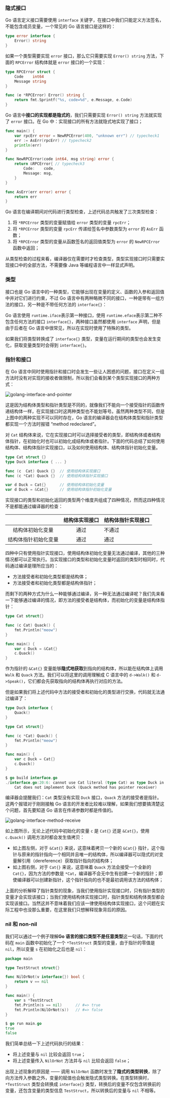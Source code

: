 ### 隐式接口

Go 语言定义接口需要使用 `interface` 关键字，在接口中我们只能定义方法签名，不能包含成员变量，一个常见的 Go 语言接口是这样的：

```go
type error interface {
	Error() string
}
```

如果一个类型需要实现 `error` 接口，那么它只需要实现 `Error() string` 方法，下面的 `RPCError` 结构体就是 `error` 接口的一个实现：

```go
type RPCError struct {
	Code    int64
	Message string
}

func (e *RPCError) Error() string {
	return fmt.Sprintf("%s, code=%d", e.Message, e.Code)
}
```

Go 语言中**接口的实现都是隐式的**，我们只需要实现 `Error() string` 方法就实现了 `error` 接口。在 Go 中：实现接口的所有方法就隐式地实现了接口；

```go
func main() {
	var rpcErr error = NewRPCError(400, "unknown err") // typecheck1
	err := AsErr(rpcErr) // typecheck2
	println(err)
}

func NewRPCError(code int64, msg string) error {
	return &RPCError{ // typecheck3
		Code:    code,
		Message: msg,
	}
}

func AsErr(err error) error {
	return err
}
```

Go 语言在编译期间对代码进行类型检查，上述代码总共触发了三次类型检查：

1. 将 `*RPCError` 类型的变量赋值给 `error` 类型的变量 `rpcErr`；
2. 将 `*RPCError` 类型的变量 `rpcErr` 传递给签名中参数类型为 `error` 的 `AsErr` 函数；
3. 将 `*RPCError` 类型的变量从函数签名的返回值类型为 `error` 的 `NewRPCError` 函数中返回；

从类型检查的过程来看，编译器仅在需要时才检查类型，类型实现接口时只需要实现接口中的全部方法，不需要像 Java 等编程语言中一样显式声明。

### 类型

接口也是 Go 语言中的一种类型，它能够出现在变量的定义、函数的入参和返回值中并对它们进行约束，不过 Go 语言中有两种略微不同的接口，一种是带有一组方法的接口，另一种是不带任何方法的 `interface{}`：

Go 语言使用 `runtime.iface`表示第一种接口，使用 `runtime.eface`表示第二种不包含任何方法的接口 `interface{}`，两种接口虽然都使用 `interface` 声明，但是由于后者在 Go 语言中很常见，所以在实现时使用了特殊的类型。

如果我们将类型转换成了 `interface{}` 类型，变量在运行期间的类型也会发生变化，获取变量类型时会得到 `interface{}`。

### 指针和接口

在 Go 语言中同时使用指针和接口时会发生一些让人困惑的问题，接口在定义一组方法时没有对实现的接收者做限制，所以我们会看到某个类型实现接口的两种方式：

![golang-interface-and-pointer](https://img.draveness.me/golang-interface-and-pointer.png)

这是因为结构体类型和指针类型是不同的，就像我们不能向一个接受指针的函数传递结构体一样，在实现接口时这两种类型也不能划等号。虽然两种类型不同，但是上图中的两种实现不可以同时存在，Go 语言的编译器会在结构体类型和指针类型都实现一个方法时报错 “method redeclared”。

对 `Cat` 结构体来说，它在实现接口时可以选择接受者的类型，即结构体或者结构体指针，在初始化时也可以初始化成结构体或者指针。下面的代码总结了如何使用结构体、结构体指针实现接口，以及如何使用结构体、结构体指针初始化变量。

```go
type Cat struct {}
type Duck interface { ... }

func (c  Cat) Quack {}  // 使用结构体实现接口
func (c *Cat) Quack {}  // 使用结构体指针实现接口

var d Duck = Cat{}      // 使用结构体初始化变量
var d Duck = &Cat{}     // 使用结构体指针初始化变量
```

实现接口的类型和初始化返回的类型两个维度共组成了四种情况，然而这四种情况不是都能通过编译器的检查：

|                      | 结构体实现接口 | 结构体指针实现接口 |
| :------------------: | :------------: | ------------------ |
|   结构体初始化变量   |      通过      | 不通过             |
| 结构体指针初始化变量 |      通过      | 通过               |

四种中只有使用指针实现接口，使用结构体初始化变量无法通过编译，其他的三种情况都可以正常执行。当实现接口的类型和初始化变量时返回的类型时相同时，代码通过编译是理所应当的：

- 方法接受者和初始化类型都是结构体；
- 方法接受者和初始化类型都是结构体指针；

而剩下的两种方式为什么一种能够通过编译，另一种无法通过编译呢？我们先来看一下能够通过编译的情况，即方法的接受者是结构体，而初始化的变量是结构体指针：

```go
type Cat struct{}

func (c Cat) Quack() {
	fmt.Println("meow")
}

func main() {
	var c Duck = &Cat{}
	c.Quack()
}
```

作为指针的 `&Cat{}` 变量能够**隐式地获取**到指向的结构体，所以能在结构体上调用 `Walk` 和 `Quack` 方法。我们可以将这里的调用理解成 C 语言中的 `d->Walk()` 和 `d->Speak()`，它们都会先获取指向的结构体再执行对应的方法。

但是如果我们将上述代码中方法的接受者和初始化的类型进行交换，代码就无法通过编译了：

```go
type Duck interface {
	Quack()
}

type Cat struct{}

func (c *Cat) Quack() {
	fmt.Println("meow")
}

func main() {
	var c Duck = Cat{}
	c.Quack()
}

$ go build interface.go
./interface.go:20:6: cannot use Cat literal (type Cat) as type Duck in assignment:
	Cat does not implement Duck (Quack method has pointer receiver)
```

编译器会提醒我们：`Cat` 类型没有实现 `Duck` 接口，`Quack` 方法的接受者是指针。这两个报错对于刚刚接触 Go 语言的开发者比较难以理解，如果我们想要搞清楚这个问题，首先要知道 Go 语言在传递参数时都是传值的。

![golang-interface-method-receive](https://img.draveness.me/golang-interface-method-receiver.png)

如上图所示，无论上述代码中初始化的变量 `c` 是 `Cat{}` 还是 `&Cat{}`，使用 `c.Quack()` 调用方法时都会发生值拷贝：

- 如上图左侧，对于 `&Cat{}` 来说，这意味着拷贝一个新的 `&Cat{}` 指针，这个指针与原来的指针指向一个相同并且唯一的结构体，所以编译器可以隐式的对变量解引用（dereference）获取指针指向的结构体；
- 如上图右侧，对于 `Cat{}` 来说，这意味着 `Quack` 方法会接受一个全新的 `Cat{}`，因为方法的参数是 `*Cat`，编译器不会无中生有创建一个新的指针；即使编译器可以创建新指针，这个指针指向的也不是最初调用该方法的结构体；

上面的分析解释了指针类型的现象，当我们使用指针实现接口时，只有指针类型的变量才会实现该接口；当我们使用结构体实现接口时，指针类型和结构体类型都会实现该接口。当然这并不意味着我们应该一律使用结构体实现接口，这个问题在实际工程中也没那么重要，在这里我们只想解释现象背后的原因。

### nil 和 non-nil

我们可以通过一个例子理解**Go 语言的接口类型不是任意类型**这一句话，下面的代码在 `main` 函数中初始化了一个 `*TestStruct` 类型的变量，由于指针的零值是 `nil`，所以变量 `s` 在初始化之后也是 `nil`：

```go
package main

type TestStruct struct{}

func NilOrNot(v interface{}) bool {
	return v == nil
}

func main() {
	var s *TestStruct
	fmt.Println(s == nil)      // #=> true
	fmt.Println(NilOrNot(s))   // #=> false
}

$ go run main.go
true
false
```

我们简单总结一下上述代码执行的结果：

- 将上述变量与 `nil` 比较会返回 `true`；
- 将上述变量传入 `NilOrNot` 方法并与 `nil` 比较会返回 `false`；

出现上述现象的原因是 —— 调用 `NilOrNot` 函数时发生了**隐式的类型转换**，除了向方法传入参数之外，变量的赋值也会触发隐式类型转换。在类型转换时，`*TestStruct` 类型会转换成 `interface{}` 类型，转换后的变量不仅包含转换前的变量，还包含变量的类型信息 `TestStruct`，所以转换后的变量与 `nil` 不相等。

